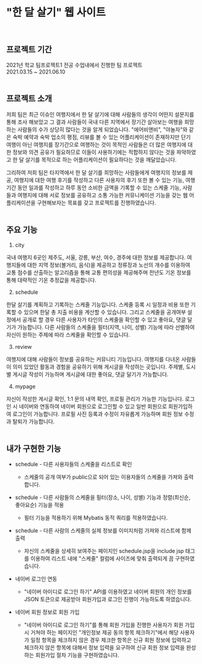 # "한 달 살기" 웹 사이트 <br><br>


## 프로젝트 기간
2021년 학교 팀프로젝트1 전공 수업내에서 진행한 팀 프로젝트 <br>
2021.03.15 ~ 2021.06.10 <br><br>


## 프로젝트 소개
 저희 팀은 최근 이슈인 여행지에서 한 달 살기에 대해 사람들의 생각이 어떤지 설문지를 통해 조사 해보았고 그 결과 사람들이 국내 다른 지역에서 장기간 살아보는 여행을 희망하는 사람들의 수가 상당히 많다는 것을 알게 되었습니다. "에어비앤비", "야놀자"와 같은 숙박 예약과 숙박 업소의 평점, 리뷰를 볼 수 있는 어플리케이션이 존재하지만 단기 여행이 아닌 여행지를 장기간으로 여행하는 것이 목적인 사람들은 더 많은 여행지에 대한 정보와 의견 공유가 필요하므로 이들이 사용하기에는 적합하지 않다는 것을 파악하였고 한 달 살기를 목적으로 하는 어플리케이션이 필요하다는 것을 깨달았습니다.
 
 그리하여 저희 팀은 타지역에서 한 달 살기를 희망하는 사람들에게 여행지의 정보를 제공, 여행지에 대한 여행 후기를 작성하고 다른 사용자의 후기 또한 볼 수 있는 기능, 여행 기간 동안 일과를 작성하고 하루 동안 소비한 금액을 기록할 수 있는 스케줄 기능, 사람들과 여행지에 대해 서로 정보를 공유하고 소통 가능한 커뮤니케이션 기능을 갖는 웹 어플리케이션을 구현해보자는 목표를 갖고 프로젝트를 진행하였습니다. <br><br>


## 주요 기능
1. city

국내 여행지 6곳인 제주도, 서울, 강릉, 부산, 여수, 경주에 대한 정보를 제공합니다. 여행지들에 대한 지역 정보(볼거리, 음식)을 제공하고 정류장과 노선의 개수를 이용하여 교통 점수를 산출하는 알고리즘을 통해 교통 편의성을 제공해주며 전년도 기온 정보를 통해 대략적인 기온 추정값을 제공합니다.
  
2. schedule

한달 살기를 계획하고 기록하는 스케줄 기능입니다. 스케줄 등록 시 일정과 비용 또한 기록할 수 있으며 한달 총 지출 비용을 계산할 수 있습니다. 그리고 스케줄을 공개여부 설정에서 공개로 할 경우 다른 사용자가 타인의 스케줄을 확인할 수 있고 좋아요, 댓글 달기가 가능합니다. 다른 사람들의 스케줄을 필터(지역, 나이, 성별) 기능에 따라 선별하여 자신이 원하는 주제에 따라 스케줄을 확인할 수 있습니다.
 
3. review

여행지에 대해 사람들이 정보를 공유하는 커뮤니티 기능입니다. 여행지를 다녀온 사람들이 의미 있었던 활동과 경험을 공유하기 위해 게시글을 작성하는 곳입니다. 주제별, 도시별 게시글 작성이 가능하며 게시글에 대한 좋아요, 댓글 달기가 가능합니다.

4. mypage

자신이 작성한 게시글 확인, 1:1 문의 내역 확인, 프로필 관리가 가능한 기능입니다. 로그인 시 네이버와 연동하여 네이버 회원으로 로그인할 수 있고 일반 회원으로 회원가입하여 로그인이 가능합니다. 프로필 사진 등록과 수정이 자유롭게 가능하며 회원 정보 수정과 탈퇴가 가능합니다. <br><br>
 
 
## 내가 구현한 기능 
* schedule - 다른 사용자들의 스케줄을 리스트로 확인
    - 스케줄의 공개 여부가 public으로 되어 있는 이용자들의 스케줄을 가져와 출력합니다.
 
* schedule - 다른 사람들의 스케줄을 필터(장소, 나이, 성별) 기능과 정렬(최신순, 좋아요순) 기능을 적용
    - 필터 기능을 적용하기 위해 Mybatis 동적 쿼리를 적용하였습니다.

* schedule - 다른 사람의 스케줄의 실제 정보를 이미지처럼 가져와 리스트에 함께 출력
    - 자신의 스케줄을 상세히 보여주는 페이지인 schedule.jsp을 include jsp 태그를 이용하여 리스트 내에 "스케줄" 컬럼에 사이즈에 맞춰 출력되게 끔 구현하였습니다.

* 네이버 로그인 연동
  - "네이버 아이디로 로그인 하기" API를 이용하였고 네이버 회원의 개인 정보를 JSON 토큰으로 제공받아 회원가입과 로그인 진행이 가능하도록 하였습니다.

* 네이버 회원 정보로 회원 가입
  - "네이버 아이디로 로그인 하기"를 통해 회원 가입을 진행한 사용자가 회원 가입 시 거쳐야 하는 페이지인 "개인정보 제공 동의 항목 체크하기"에서 해당 사용자가 일정 항목을 체크하지
않은 경우 체크한 항목은 신규 회원 정보에 입력하고 체크하지 않은 항목에 대해서 정보 입력을 요구하여 신규 회원 정보 입력을 완성하는 회원가입 절차 기능을 구현하였습니다.
